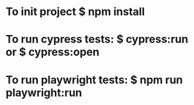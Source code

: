 # To init project $ npm install

# To run cypress tests: $ cypress:run or $ cypress:open

# To run playwright tests: $ npm run playwright:run